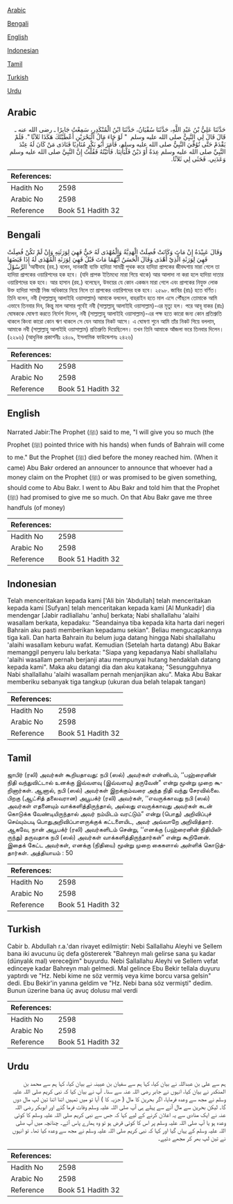 [Arabic](#arabic)

[Bengali](#bengali)

[English](#english)

[Indonesian](#indonesian)

[Tamil](#tamil)

[Turkish](#turkish)

[Urdu](#urdu)

## Arabic


<div dir="rtl" lang="ar" style={{fontSize:'larger',backgroundColor:'#f8f9fa',padding:20}}>
حَدَّثَنَا عَلِيُّ بْنُ عَبْدِ اللَّهِ، حَدَّثَنَا سُفْيَانُ، حَدَّثَنَا ابْنُ الْمُنْكَدِرِ، سَمِعْتُ جَابِرًا ـ رضى الله عنه ـ قَالَ قَالَ لِي النَّبِيُّ صلى الله عليه وسلم ‏ "‏ لَوْ جَاءَ مَالُ الْبَحْرَيْنِ أَعْطَيْتُكَ هَكَذَا ثَلاَثًا ‏"‏‏.‏ فَلَمْ يَقْدَمْ حَتَّى تُوُفِّيَ النَّبِيُّ صلى الله عليه وسلم، فَأَمَرَ أَبُو بَكْرٍ مُنَادِيًا فَنَادَى مَنْ كَانَ لَهُ عِنْدَ النَّبِيِّ صلى الله عليه وسلم عِدَةٌ أَوْ دَيْنٌ فَلْيَأْتِنَا‏.‏ فَأَتَيْتُهُ فَقُلْتُ إِنَّ النَّبِيَّ صلى الله عليه وسلم وَعَدَنِي‏.‏ فَحَثَى لِي ثَلاَثًا‏.‏
</div>
<div style={{backgroundColor:'#f8f9fa',padding:20, marginBottom: 10}}><table> <thead> <tr> <th>References:</th> <th></th> </tr> </thead> <tbody><tr><td>Hadith No</td><td>2598</td></tr><tr><td>Arabic No</td><td>2598</td></tr><tr><td>Reference</td><td>Book 51 Hadith 32</td></tr></tbody></table></div>

## Bengali


<div dir="ltr" lang="bn" style={{fontSize:'larger',backgroundColor:'#f8f9fa',padding:20}}>
وَقَالَ عَبِيْدَةُ إِنْ مَاتَ وَكَانَتْ فُصِلَتْ الْهَدِيَّةُ وَالْمُهْدَى لَهُ حَيٌّ فَهِيَ لِوَرَثَتِهِ وَإِنْ لَمْ تَكُنْ فُصِلَتْ فَهِيَ لِوَرَثَةِ الَّذِيْ أَهْدَى وَقَالَ الْحَسَنُ أَيُّهُمَا مَاتَ قَبْلُ فَهِيَ لِوَرَثَةِ الْمُهْدَى لَهُ إِذَا قَبَضَهَا الرَّسُوْلُ ‘আবীদাহ (রহ.) বলেন, দানকারী ব্যক্তি হাদিয়া সামগ্রী পৃথক করে হাদিয়া প্রাপকের জীবদ্দশায় মারা গেলে তা হাদিয়া প্রাপকের ওয়ারিশদের হক হবে। (যদি প্রাপক ইতিমধ্যে মারা গিয়ে থাকে) আর আলাদা না করা হলে হাদিয়া দাতার ওয়ারিশদের হক হবে। আর হাসান (রহ.) বলেছেন, উভয়ের যে কোন একজন মারা গেলে এবং প্রাপকের নিযুক্ত লোক উক্ত হাদিয়া সামগ্রী নিজ অধিকারে নিয়ে নিলে তা প্রাপকের ওয়ারিশদের হক হবে। ২৫৯৮. জাবির (রাঃ) হতে বর্ণিত। তিনি বলেন, নবী (সাল্লাল্লাহু আলাইহি ওয়াসাল্লাম) আমাকে বললেন, বাহরাইন হতে মাল এসে পৌঁছলে তোমাকে আমি এভাবে তিনবার দিব, কিন্তু মাল আসার পূর্বেই নবী (সাল্লাল্লাহু আলাইহি ওয়াসাল্লাম)-এর মৃত্যু হল। পরে আবূ বাকর (রাঃ) ঘোষককে ঘোষণা করতে নির্দেশ দিলেন, নবী (সাল্লাল্লাহু আলাইহি ওয়াসাল্লাম)-এর পক্ষ হতে কারো জন্য কোন প্রতিশ্রুতি থাকলে কিংবা কারো কোন ঋণ থাকলে সে যেন আমার নিকট আসে। এ ঘোষণা শুনে আমি তাঁর নিকট গিয়ে বললাম, আমাকে নবী (সাল্লাল্লাহু আলাইহি ওয়াসাল্লাম) প্রতিশ্রুতি দিয়েছিলেন। তখন তিনি আমাকে আঁজলা ভরে তিনবার দিলেন। (২২৯৬) (আধুনিক প্রকাশনীঃ ২৪০৯, ইসলামিক ফাউন্ডেশনঃ ২৪২৬)
</div>
<div style={{backgroundColor:'#f8f9fa',padding:20, marginBottom: 10}}><table> <thead> <tr> <th>References:</th> <th></th> </tr> </thead> <tbody><tr><td>Hadith No</td><td>2598</td></tr><tr><td>Arabic No</td><td>2598</td></tr><tr><td>Reference</td><td>Book 51 Hadith 32</td></tr></tbody></table></div>

## English


<div dir="ltr" lang="en" style={{fontSize:'larger',backgroundColor:'#f8f9fa',padding:20}}>
Narrated Jabir:The Prophet (ﷺ) said to me, "I will give you so much (the Prophet (ﷺ) pointed thrice with his hands) when funds of Bahrain will come to me." But the Prophet (ﷺ) died before the money reached him. (When it came) Abu Bakr ordered an announcer to announce that whoever had a money claim on the Prophet (ﷺ) or was promised to be given something, should come to Abu Bakr. I went to Abu Bakr and told him that the Prophet (ﷺ) had promised to give me so much. On that Abu Bakr gave me three handfuls (of money)
</div>
<div style={{backgroundColor:'#f8f9fa',padding:20, marginBottom: 10}}><table> <thead> <tr> <th>References:</th> <th></th> </tr> </thead> <tbody><tr><td>Hadith No</td><td>2598</td></tr><tr><td>Arabic No</td><td>2598</td></tr><tr><td>Reference</td><td>Book 51 Hadith 32</td></tr></tbody></table></div>

## Indonesian


<div dir="ltr" lang="id" style={{fontSize:'larger',backgroundColor:'#f8f9fa',padding:20}}>
Telah menceritakan kepada kami ['Ali bin 'Abdullah] telah menceritakan kepada kami [Sufyan] telah menceritakan kepada kami [Al Munkadir] dia mendengar [Jabir radliallahu 'anhu] berkata; Nabi shallallahu 'alaihi wasallam berkata, kepadaku: "Seandainya tiba kepada kita harta dari negeri Bahrain aku pasti memberikan kepadamu sekian". Beliau mengucapkannya tiga kali. Dan harta Bahrain itu belum juga datang hingga Nabi shallallahu 'alaihi wasallam keburu wafat. Kemudian (Setelah harta datang) Abu Bakar memanggil penyeru lalu berkata: "Siapa yang kepadanya Nabi shallallahu 'alaihi wasallam pernah berjanji atau mempunyai hutang hendaklah datang kepada kami". Maka aku datangi dia dan aku katakana; "Sesungguhnya Nabi shallallahu 'alaihi wasallam pernah menjanjikan aku". Maka Abu Bakar memberiku sebanyak tiga tangkup (ukuran dua belah telapak tangan)
</div>
<div style={{backgroundColor:'#f8f9fa',padding:20, marginBottom: 10}}><table> <thead> <tr> <th>References:</th> <th></th> </tr> </thead> <tbody><tr><td>Hadith No</td><td>2598</td></tr><tr><td>Arabic No</td><td>2598</td></tr><tr><td>Reference</td><td>Book 51 Hadith 32</td></tr></tbody></table></div>

## Tamil


<div dir="ltr" lang="ta" style={{fontSize:'larger',backgroundColor:'#f8f9fa',padding:20}}>
ஜாபிர் (ரலி) அவர்கள் கூறியதாவது: நபி (ஸல்) அவர்கள் என்னிடம், ‘‘பஹ்ரைனின் நிதி வந்துவிட்டால் உனக்கு இவ்வளவு (இவ்வளவு) தருவேன்” என்று மூன்று முறை கூறினார்கள். ஆனால், நபி (ஸல்) அவர்கள் இறக்கும்வரை அந்த நிதி வந்து சேரவில்லை. பிறகு (ஆட்சித் தலைவரான) அபூபக்ர் (ரலி) அவர்கள், ‘‘எவருக்காவது நபி (ஸல்) அவர்கள் எதனையும் வாக்களித்திருந்தால், அல்லது எவருக்காவது அவர்கள் கடன் கொடுக்க வேண்டியிருந்தால் அவர் நம்மிடம் வரட்டும்” என்று (பொது) அறிவிப்புச் செய்யும்படி பொதுஅறிவிப்பாளருக்குக் கட்டளையிட, அவர் அவ்வாறே அறிவித்தார். ஆகவே, நான் அபூபக்ர் (ரலி) அவர்களிடம் சென்று, ‘‘எனக்கு (பஹ்ரைனின் நிதியிலிருந்து) தருவதாக நபி (ஸல்) அவர்கள் வாக்களித்திருந்தார்கள்” என்று கூறினேன். இதைக் கேட்ட அவர்கள், எனக்கு (நிதியை) மூன்று முறை கைகளால் அள்ளிக் கொடுத்தார்கள். அத்தியாயம் : 50
</div>
<div style={{backgroundColor:'#f8f9fa',padding:20, marginBottom: 10}}><table> <thead> <tr> <th>References:</th> <th></th> </tr> </thead> <tbody><tr><td>Hadith No</td><td>2598</td></tr><tr><td>Arabic No</td><td>2598</td></tr><tr><td>Reference</td><td>Book 51 Hadith 32</td></tr></tbody></table></div>

## Turkish


<div dir="ltr" lang="tr" style={{fontSize:'larger',backgroundColor:'#f8f9fa',padding:20}}>
Cabir b. Abdullah r.a.'dan rivayet edilmiştir: Nebi Sallallahu Aleyhi ve Sellem bana iki avucunu üç defa göstererek "Bahreyn malı gelirse sana şu kadar (dünyalık mal) vereceğim" buyurdu. Nebi Sallallahu Aleyhi ve Sellem vefat edinceye kadar Bahreyn malı gelmedi. Mal gelince Ebu Bekir tellala duyuru yaptırdı ve "Hz. Nebi kime ne söz vermiş veya kime borcu varsa gelsin" dedi. Ebu Bekir'in yanına geldim ve "Hz. Nebi bana söz vermişti" dedim. Bunun üzerine bana üç avuç dolusu mal verdi
</div>
<div style={{backgroundColor:'#f8f9fa',padding:20, marginBottom: 10}}><table> <thead> <tr> <th>References:</th> <th></th> </tr> </thead> <tbody><tr><td>Hadith No</td><td>2598</td></tr><tr><td>Arabic No</td><td>2598</td></tr><tr><td>Reference</td><td>Book 51 Hadith 32</td></tr></tbody></table></div>

## Urdu


<div dir="rtl" lang="ur" style={{fontSize:'larger',backgroundColor:'#f8f9fa',padding:20}}>
ہم سے علی بن عبداللہ نے بیان کیا، کہا ہم سے سفیان بن عیینہ نے بیان کیا، کہا ہم سے محمد بن المنکدر نے بیان کیا، انہوں نے جابر رضی اللہ عنہ سے سنا۔ آپ نے بیان کیا کہ نبی کریم صلی اللہ علیہ وسلم نے مجھ سے وعدہ فرمایا، اگر بحرین کا مال ( جزیہ کا ) آیا تو میں تمہیں اتنا اتنا تین لپ مال دوں گا۔ لیکن بحرین سے مال آنے سے پہلے ہی آپ صلی اللہ علیہ وسلم وفات فرما گئے اور ابوبکر رضی اللہ عنہ نے ایک منادی سے یہ اعلان کرنے کے لیے کہا کہ جس سے نبی کریم صلی اللہ علیہ وسلم کا کوئی وعدہ ہو یا آپ صلی اللہ علیہ وسلم پر اس کا کوئی قرض ہو تو وہ ہمارے پاس آئے۔ چنانچہ میں آپ صلی اللہ علیہ وسلم کے یہاں گیا اور کہا کہ نبی کریم صلی اللہ علیہ وسلم نے مجھ سے وعدہ کیا تھا۔ تو انہوں نے تین لپ بھر کر مجھے دئیے۔
</div>
<div style={{backgroundColor:'#f8f9fa',padding:20, marginBottom: 10}}><table> <thead> <tr> <th>References:</th> <th></th> </tr> </thead> <tbody><tr><td>Hadith No</td><td>2598</td></tr><tr><td>Arabic No</td><td>2598</td></tr><tr><td>Reference</td><td>Book 51 Hadith 32</td></tr></tbody></table></div>